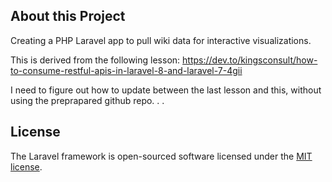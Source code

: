 ## About this Project

Creating a PHP Laravel app to pull wiki data for interactive visualizations.

This is derived from the following lesson: https://dev.to/kingsconsult/how-to-consume-restful-apis-in-laravel-8-and-laravel-7-4gii

I need to figure out how to update between the last lesson and this, without using the preprapared github repo. . . 

## License

The Laravel framework is open-sourced software licensed under the [MIT license](https://opensource.org/licenses/MIT).
